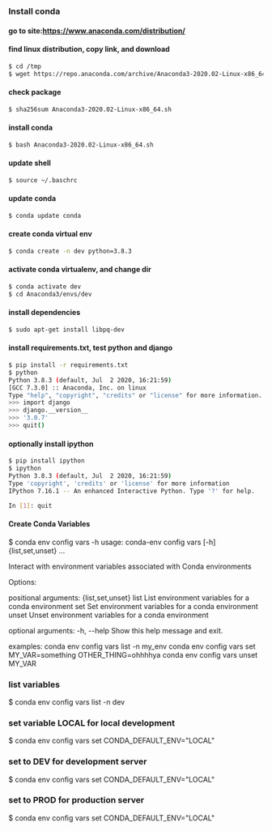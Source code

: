 ### Install conda 
#### go to site:https://www.anaconda.com/distribution/
#### find linux distribution, copy link, and download

```bash
$ cd /tmp
$ wget https://repo.anaconda.com/archive/Anaconda3-2020.02-Linux-x86_64.sh
```

#### check package

```bash
$ sha256sum Anaconda3-2020.02-Linux-x86_64.sh
```

#### install conda
```bash
$ bash Anaconda3-2020.02-Linux-x86_64.sh
```
#### update shell
```bash
$ source ~/.baschrc
```
#### update conda
```bash
$ conda update conda
```
#### create conda virtual env
```bash
$ conda create -n dev python=3.8.3
```

#### activate conda virtualenv, and change dir
```bash
$ conda activate dev
$ cd Anaconda3/envs/dev
```

#### install dependencies

```bash
$ sudo apt-get install libpq-dev
```

#### install requirements.txt, test python and django

```.bash
$ pip install -r requirements.txt
$ python
Python 3.8.3 (default, Jul  2 2020, 16:21:59) 
[GCC 7.3.0] :: Anaconda, Inc. on linux
Type "help", "copyright", "credits" or "license" for more information.
>>> import django
>>> django.__version__
>>> '3.0.7'
>>> quit()
```

#### optionally install ipython
```bash
$ pip install ipython
$ ipython
Python 3.8.3 (default, Jul  2 2020, 16:21:59) 
Type 'copyright', 'credits' or 'license' for more information
IPython 7.16.1 -- An enhanced Interactive Python. Type '?' for help.

In [1]: quit
```

#### Create Conda Variables
$ conda env config vars -h
usage: conda-env config vars [-h] {list,set,unset} ...

Interact with environment variables associated with Conda environments

Options:

positional arguments:
  {list,set,unset}
    list            List environment variables for a conda environment
    set             Set environment variables for a conda environment
    unset           Unset environment variables for a conda environment

optional arguments:
  -h, --help        Show this help message and exit.

examples:
    conda env config vars list -n my_env
    conda env config vars set MY_VAR=something OTHER_THING=ohhhhya
    conda env config vars unset MY_VAR


### list variables
$ conda env config vars list -n dev

### set variable LOCAL for local development

$ conda env config vars set CONDA_DEFAULT_ENV="LOCAL"

### set to DEV for development server
$ conda env config vars set CONDA_DEFAULT_ENV="LOCAL"

### set to PROD for production  server
$ conda env config vars set CONDA_DEFAULT_ENV="LOCAL"